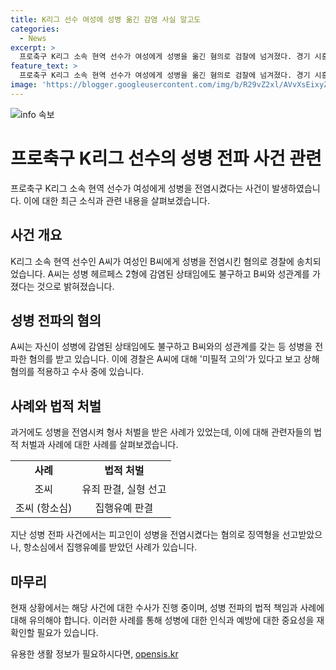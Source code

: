 ```yaml
---
title: K리그 선수 여성에 성병 옮긴 감염 사실 알고도
categories:
  - News
excerpt: >
  프로축구 K리그 소속 현역 선수가 여성에게 성병을 옮긴 혐의로 검찰에 넘겨졌다. 경기 시흥경찰서는 상해 혐의로 A씨를 송치했고, 수원지검 안산지청이 수사에 착수했다. A씨는 헤르페스 2형에 감염된 상태임에도 불구하고 여성과 성관계를 가졌으며, B씨가 고소장을 제출했다. 이에 A씨에게 ‘미필적 고의’가 있다는 판단으로 상해 혐의를 적용해 송치했다. 앞서 성병을 감추고 상대를 감염시킨 남성이 받은 실형과 관련된 사례가 언급되었다. (제공: 이데일리)
feature_text: >
  프로축구 K리그 소속 현역 선수가 여성에게 성병을 옮긴 혐의로 검찰에 넘겨졌다. 경기 시흥경찰서는 상해 혐의로 A씨를 송치했고, 수원지검 안산지청이 수사에 착수했다. A씨는 헤르페스 2형에 감염된 상태임에도 불구하고 여성과 성관계를 가졌으며, B씨가 고소장을 제출했다. 이에 A씨에게 ‘미필적 고의’가 있다는 판단으로 상해 혐의를 적용해 송치했다. 앞서 성병을 감추고 상대를 감염시킨 남성이 받은 실형과 관련된 사례가 언급되었다. (제공: 이데일리)
image: 'https://blogger.googleusercontent.com/img/b/R29vZ2xl/AVvXsEixyZcFfHzMRdzZMjFBmAUKJYCLCGyLL1o632UiGVXcaFdKo_bkvkuCioo0uUKlGfBVcT3P84aROyZIXSBEx3Aw5nCQ3pTgDom1WDC4m8eifvWiAmWEEVb4x6G_l8C0QH225ldMjyaFvpxGEBGNO37VmDTDMHGhJPq73UglMfDca1-0aw/s1600/blogspot.png'
---
```


<p><img src="https://blogger.googleusercontent.com/img/b/R29vZ2xl/AVvXsEixyZcFfHzMRdzZMjFBmAUKJYCLCGyLL1o632UiGVXcaFdKo_bkvkuCioo0uUKlGfBVcT3P84aROyZIXSBEx3Aw5nCQ3pTgDom1WDC4m8eifvWiAmWEEVb4x6G_l8C0QH225ldMjyaFvpxGEBGNO37VmDTDMHGhJPq73UglMfDca1-0aw/s1600/blogspot.png" alt="info 속보" /></p>

<h1>프로축구 K리그 선수의 성병 전파 사건 관련</h1>

<p data-ke-size="size16">프로축구 K리그 소속 현역 선수가 여성에게 성병을 전염시켰다는 사건이 발생하였습니다. 이에 대한 최근 소식과 관련 내용을 살펴보겠습니다.</p>

<h2 data-ke-size="size26">사건 개요</h2>

<p data-ke-size="size16">K리그 소속 현역 선수인 A씨가 여성인 B씨에게 성병을 전염시킨 혐의로 경찰에 송치되었습니다. A씨는 성병 헤르페스 2형에 감염된 상태임에도 불구하고 B씨와 성관계를 가졌다는 것으로 밝혀졌습니다.</p>

<h2 data-ke-size="size26">성병 전파의 혐의</h2>

<p data-ke-size="size16">A씨는 자신이 성병에 감염된 상태임에도 불구하고 B씨와의 성관계를 갖는 등 성병을 전파한 혐의를 받고 있습니다. 이에 경찰은 A씨에 대해 '미필적 고의'가 있다고 보고 상해 혐의를 적용하고 수사 중에 있습니다.</p>

<h2 data-ke-size="size26">사례와 법적 처벌</h2>

<p data-ke-size="size16">과거에도 성병을 전염시켜 형사 처벌을 받은 사례가 있었는데, 이에 대해 관련자들의 법적 처벌과 사례에 대한 사례를 살펴보겠습니다.</p>

<table>
    <tr>
        <td style="text-align: center; height: 17px;"><b>사례</b></td>
        <td style="text-align: center; height: 17px;"><b>법적 처벌</b></td>
    </tr>
    <tr>
        <td style="text-align: center; height: 17px;">조씨</td>
        <td style="text-align: center; height: 17px;">유죄 판결, 실형 선고</td>
    </tr>
    <tr>
        <td style="text-align: center; height: 17px;">조씨 (항소심)</td>
        <td style="text-align: center; height: 17px;">집행유예 판결</td>
    </tr>
</table>

<p data-ke-size="size16">지난 성병 전파 사건에서는 피고인이 성병을 전염시켰다는 혐의로 징역형을 선고받았으나, 항소심에서 집행유예를 받았던 사례가 있습니다.</p>

<h2 data-ke-size="size26">마무리</h2>

<p data-ke-size="size16">현재 상황에서는 해당 사건에 대한 수사가 진행 중이며, 성병 전파의 법적 책임과 사례에 대해 유의해야 합니다. 이러한 사례를 통해 성병에 대한 인식과 예방에 대한 중요성을 재확인할 필요가 있습니다.</p>
유용한 생활 정보가 필요하시다면, <a href="https://opensis.kr" rel="dofollow">opensis.kr</a>



